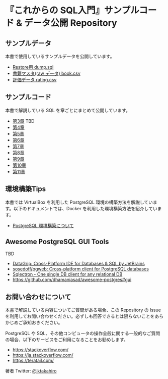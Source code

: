 # 『これからの SQL入門』サンプルコード & データ公開 Repository

## サンプルデータ

本書で使用しているサンプルデータを公開しています。

-  [Restore用 dump.sql](./data/dump.sql)
-  [書籍マスタ(raw データ) book.csv](./data/book.csv)
-  [評価データ rating.csv](./data/rating.csv)

## サンプルコード

本書で解説している SQL を章ごとにまとめて公開しています。

- [第3章](./sample_sql/chapter03.sql) TBD
- [第4章](./sample_sql/chapter04.sql)
- [第5章](./sample_sql/chapter05.sql)
- [第6章](./sample_sql/chapter06.sql)
- [第7章](./sample_sql/chapter07.sql)
- [第8章](./sample_sql/chapter08.sql)
- [第9章](./sample_sql/chapter09.sql)
- [第10章](./sample_sql/chapter10.sql)
- [第11章](./sample_sql/chapter11.sql)

## 環境構築Tips

本書では VirtualBox を利用した PostgreSQL 環境の構築方法を解説しています。以下のドキュメントでは、Docker を利用した環境構築方法を紹介しています。

- [PostgreSQL 環境構築について](./docs/environment.md)

## Awesome PostgreSQL GUI Tools

TBD

- [DataGrip: Cross\-Platform IDE for Databases & SQL by JetBrains](https://www.jetbrains.com/datagrip/)
- [sosedoff/pgweb: Cross\-platform client for PostgreSQL databases](https://github.com/sosedoff/pgweb)
- [Sqlectron \- One single DB client for any relational DB](https://sqlectron.github.io/)
- https://github.com/dhamaniasad/awesome-postgres#gui

## お問い合わせについて

本書で解説している内容についてご質問がある場合、この Repository の Issue を利用してお問い合わせください。必ずしも回答できるとは限らないことをあらかじめご承知おきください。

PostgreSQL や SQL、その他コンピュータの操作全般に関する一般的なご質問の場合、以下のサービスをご利用になることをお勧めします。

- https://stackoverflow.com/
- https://ja.stackoverflow.com/
- https://teratail.com/

著者 Twitter: [@iktakahiro](https://twitter.com/iktakahiro)
